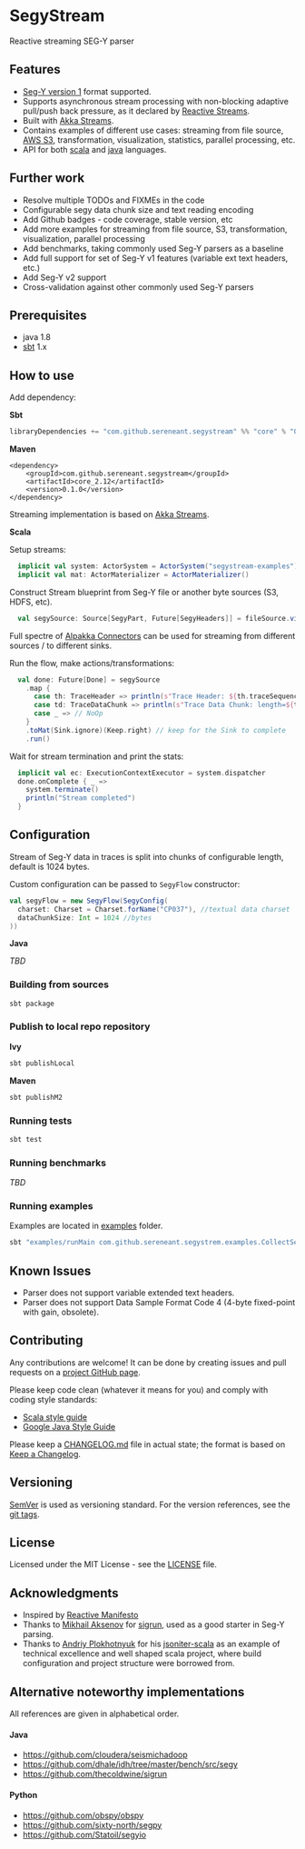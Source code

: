 # SegyStream
Reactive streaming SEG-Y parser

## Features
* [Seg-Y version 1](https://seg.org/Portals/0/SEG/News%20and%20Resources/Technical%20Standards/seg_y_rev1.pdf) format supported.
* Supports asynchronous stream processing with non-blocking adaptive pull/push back pressure, as it declared by [Reactive Streams](http://www.reactive-streams.org/).
* Built with [Akka Streams](https://doc.akka.io/docs/akka/2.5/stream/index.html).
* Contains examples of different use cases: streaming from file source,
  [AWS S3](aws.amazon.com/s3), transformation, visualization, statistics, parallel processing, etc.
* API for both [scala](https://www.scala-lang.org/) and [java](https://docs.oracle.com/javase/8/docs/technotes/guides/language/index.html) languages.

## Further work
* Resolve multiple TODOs and FIXMEs in the code
* Configurable segy data chunk size and text reading encoding
* Add Github badges - code coverage, stable version, etc
* Add more examples for streaming from file source, S3, transformation, visualization, parallel processing
* Add benchmarks, taking commonly used Seg-Y parsers as a baseline
* Add full support for set of Seg-Y v1 features (variable ext text headers, etc.)
* Add Seg-Y v2 support
* Cross-validation against other commonly used Seg-Y parsers

## Prerequisites
* java 1.8
* [sbt](https://www.scala-sbt.org/) 1.x

## How to use
Add dependency:

**Sbt**
```sbt
libraryDependencies += "com.github.sereneant.segystream" %% "core" % "0.1.0"
```

**Maven**
```mvn
<dependency>
    <groupId>com.github.sereneant.segystream</groupId>
    <artifactId>core_2.12</artifactId>
    <version>0.1.0</version>
</dependency>
```

Streaming implementation is based on [Akka Streams](https://doc.akka.io/docs/akka/2.5/stream/index.html).

**Scala**

Setup streams:
```Scala
  implicit val system: ActorSystem = ActorSystem("segystream-examples")
  implicit val mat: ActorMaterializer = ActorMaterializer()
```

Construct Stream blueprint from Seg-Y file or another byte sources (S3, HDFS, etc).
```scala
  val segySource: Source[SegyPart, Future[SegyHeaders]] = fileSource.viaMat(SegyFlow())(Keep.right)
```
Full spectre of [Alpakka Connectors](https://developer.lightbend.com/docs/alpakka/current/) can be used for streaming from different sources / to different sinks.

Run the flow, make actions/transformations:
```scala
  val done: Future[Done] = segySource
    .map {
      case th: TraceHeader => println(s"Trace Header: ${th.traceSequenceNumberWithinLine}")
      case td: TraceDataChunk => println(s"Trace Data Chunk: length=${td.length}")
      case _ => // NoOp
    }
    .toMat(Sink.ignore)(Keep.right) // keep for the Sink to complete
    .run()
```

Wait for stream termination and print the stats:
```scala
  implicit val ec: ExecutionContextExecutor = system.dispatcher
  done.onComplete { _ =>
    system.terminate()
    println("Stream completed")
  }
```

## Configuration
Stream of Seg-Y data in traces is split into chunks of configurable length, default is 1024 bytes.

Custom configuration can be passed to `SegyFlow` constructor:
```scala
val segyFlow = new SegyFlow(SegyConfig(
  charset: Charset = Charset.forName("CP037"), //textual data charset
  dataChunkSize: Int = 1024 //bytes
))
```

**Java**

_TBD_

### Building from sources
```bash
sbt package
```

### Publish to local repo repository
**Ivy**
```bash
sbt publishLocal
```
**Maven**
```bash
sbt publishM2
```

### Running tests
```bash
sbt test
```

### Running benchmarks
_TBD_

### Running examples
Examples are located in [examples](examples) folder.
```bash
sbt "examples/runMain com.github.sereneant.segystrem.examples.CollectSegyStats SegY_file_name.segy"
```

## Known Issues
* Parser does not support variable extended text headers.
* Parser does not support Data Sample Format Code 4 (4-byte fixed-point with gain, obsolete).

## Contributing
Any contributions are welcome!
It can be done by creating issues and pull requests on a [project GitHub page](https://github.com/SereneAnt/segystream).

Please keep code clean (whatever it means for you) and comply with coding style standards:
* [Scala style guide](https://docs.scala-lang.org/style)
* [Google Java Style Guide](https://google.github.io/styleguide/javaguide.html)

Please keep a [CHANGELOG.md](CHANGELOG.md) file in actual state;
the format is based on [Keep a Changelog](http://keepachangelog.com/en/1.0.0/).

## Versioning
[SemVer](http://semver.org/) is used as versioning standard.
For the version references, see the [git tags](https://github.com/your/project/tags).

## License
Licensed under the MIT License - see the [LICENSE](LICENSE) file.

## Acknowledgments
* Inspired by [Reactive Manifesto](https://www.reactivemanifesto.org)
* Thanks to [Mikhail Aksenov](https://github.com/thecoldwine) for [sigrun](https://github.com/thecoldwine/sigrun), used as a good starter in Seg-Y parsing.
* Thanks to [Andriy Plokhotnyuk](https://github.com/plokhotnyuk) for his [jsoniter-scala](https://github.com/plokhotnyuk/jsoniter-scala) as an example of technical excellence and well shaped scala project, where build configuration and project structure were borrowed from.

## Alternative noteworthy implementations
All references are given in alphabetical order.
#### Java
* https://github.com/cloudera/seismichadoop
* https://github.com/dhale/idh/tree/master/bench/src/segy
* https://github.com/thecoldwine/sigrun
#### Python
* https://github.com/obspy/obspy
* https://github.com/sixty-north/segpy
* https://github.com/Statoil/segyio
